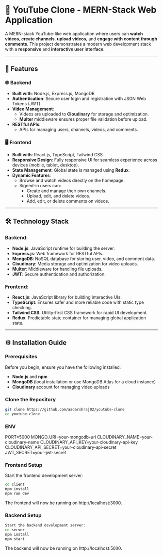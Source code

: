 # 🎥 YouTube Clone - MERN-Stack Web Application

A MERN-stack YouTube-like web application where users can **watch videos**, **create channels**, **upload videos**, and **engage with content through comments**. This project demonstrates a modern web development stack with a **responsive** and **interactive user interface**.

---

## 🚀 Features

### 🌐 Backend
- **Built with**: Node.js, Express.js, MongoDB
- **Authentication**: Secure user login and registration with JSON Web Tokens (JWT).
- **Video Management**:
  - Videos are uploaded to **Cloudinary** for storage and optimization.
  - **Multer** middleware ensures proper file validation before upload.
- **RESTful APIs**:
  - APIs for managing users, channels, videos, and comments.

### 🖥️ Frontend
- **Built with**: React.js, TypeScript, Tailwind CSS
- **Responsive Design**: Fully responsive UI for seamless experience across devices (mobile, tablet, desktop).
- **State Management**: Global state is managed using **Redux**.
- **Dynamic Features**:
  - Browse and watch videos directly on the homepage.
  - Signed-in users can:
    - Create and manage their own channels.
    - Upload, edit, and delete videos.
    - Add, edit, or delete comments on videos.

---

## 🛠️ Technology Stack

### Backend:
- **Node.js**: JavaScript runtime for building the server.
- **Express.js**: Web framework for RESTful APIs.
- **MongoDB**: NoSQL database for storing user, video, and comment data.
- **Cloudinary**: Media storage and optimization for video uploads.
- **Multer**: Middleware for handling file uploads.
- **JWT**: Secure authentication and authorization.

### Frontend:
- **React.js**: JavaScript library for building interactive UIs.
- **TypeScript**: Ensures safer and more reliable code with static type checking.
- **Tailwind CSS**: Utility-first CSS framework for rapid UI development.
- **Redux**: Predictable state container for managing global application state.

---

## ⚙️ Installation Guide

### Prerequisites
Before you begin, ensure you have the following installed:
- **Node.js** and **npm**
- **MongoDB** (local installation or use MongoDB Atlas for a cloud instance)
- **Cloudinary** account for managing video uploads

### Clone the Repository
```bash
git clone https://github.com/aadarshraj02/youtube-clone
cd youtube-clone
```

### ENV
PORT=5000
MONGO_URI=your-mongodb-uri
CLOUDINARY_NAME=your-cloudinary-name
CLOUDINARY_API_KEY=your-cloudinary-api-key
CLOUDINARY_API_SECRET=your-cloudinary-api-secret
JWT_SECRET=your-jwt-secret

### Frontend Setup
Start the frontend development server:
```bash
cd client
npm install
npm run dev
```
The frontend will now be running on http://localhost:3000.

### Backend Setup
```bash
Start the backend development server:
cd server
npm install
npm start
```
The backend will now be running on http://localhost:5000.
